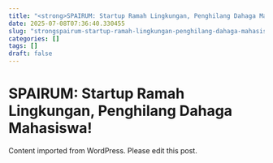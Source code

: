 ```yaml
---
title: "<strong>SPAIRUM: Startup Ramah Lingkungan, Penghilang Dahaga Mahasiswa!</strong>"
date: 2025-07-08T07:36:40.330455
slug: "strongspairum-startup-ramah-lingkungan-penghilang-dahaga-mahasiswastrong"
categories: []
tags: []
draft: false
---
```


# <strong>SPAIRUM: Startup Ramah Lingkungan, Penghilang Dahaga Mahasiswa!</strong>

Content imported from WordPress. Please edit this post.
